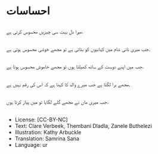 # احساسات

##
میرا دل بہت سی چیزیں محسوس کرتی ہے.

##
جب میری نانی شام میں کہانیوں کو بتاتی ہے تو مجھے خوشی محسوس ہوتی ہے.

##
جب میں اپنے دوست کے ساتھ کھیلتا ہوں تو مجھے خاموش محسوس ہوتا ہے.

##
مجھے برا لگتا ہے جب میرے والد کا کہنا ہے کہ اس کی رقم نہیں ہے.

##
جب میری ماں نے مجھے گلے لگایا تو میں پیار کرتا ہوں.

##
* License: [CC-BY-NC]
* Text: Clare Verbeek, Thembani Dladla, Zanele Buthelezi
* Illustration: Kathy Arbuckle
* Translation: Samrina Sana
* Language: ur
